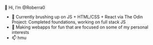 👋 Hi, I’m @Roberra0
- 🌱 Currently brushing up on JS + HTML/CSS + React via The Odin Project: Completed foundations, working on full stack JS
- 👀 Making webapps for fun that are focused on some of my personal interests
- 📫 hmu

<!---
Roberra0/Roberra0 is a ✨ special ✨ repository because its `README.md` (this file) appears on your GitHub profile.
You can click the Preview link to take a look at your changes.
--->
